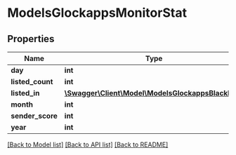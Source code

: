 # ModelsGlockappsMonitorStat

## Properties
Name | Type | Description | Notes
------------ | ------------- | ------------- | -------------
**day** | **int** |  | [optional] 
**listed_count** | **int** |  | [optional] 
**listed_in** | [**\Swagger\Client\Model\ModelsGlockappsBlacklist[]**](ModelsGlockappsBlacklist.md) |  | [optional] 
**month** | **int** |  | [optional] 
**sender_score** | **int** |  | [optional] 
**year** | **int** |  | [optional] 

[[Back to Model list]](../README.md#documentation-for-models) [[Back to API list]](../README.md#documentation-for-api-endpoints) [[Back to README]](../README.md)


